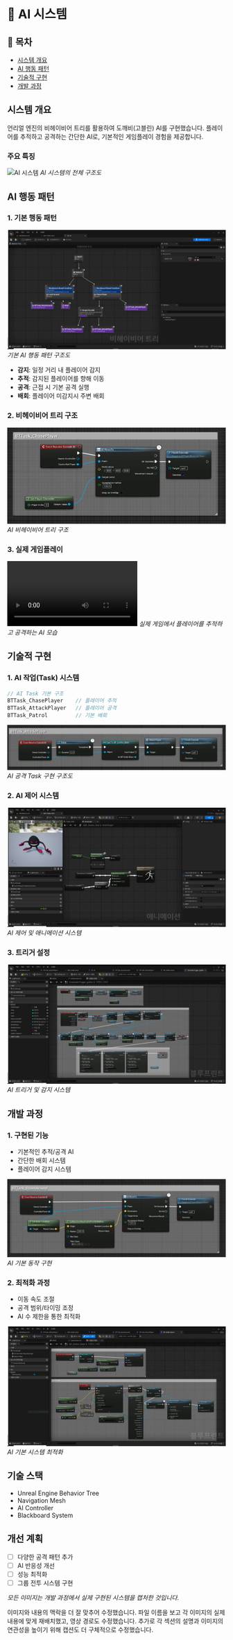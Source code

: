 # 🤖 AI 시스템

## 📝 목차
- [시스템 개요](#시스템-개요)
- [AI 행동 패턴](#ai-행동-패턴)
- [기술적 구현](#기술적-구현)
- [개발 과정](#개발-과정)

## 시스템 개요
언리얼 엔진의 비헤이비어 트리를 활용하여 도깨비(고블린) AI를 구현했습니다. 플레이어를 추적하고 공격하는 간단한 AI로, 기본적인 게임플레이 경험을 제공합니다.

### 주요 특징
![AI 시스템](/docs/assets/images/ai/ai_bp_chat_task.JPG)
*AI 시스템의 전체 구조도*

## AI 행동 패턴
### 1. 기본 행동 패턴
![기본 행동](/docs/assets/images/ai/ai_bp_behavior_tree.JPG)
*기본 AI 행동 패턴 구조도*

- **감지**: 일정 거리 내 플레이어 감지
- **추적**: 감지된 플레이어를 향해 이동
- **공격**: 근접 시 기본 공격 실행
- **배회**: 플레이어 미감지시 주변 배회

### 2. 비헤이비어 트리 구조
![비헤이비어 트리](/docs/assets/images/ai/ai_bp_chase_task.JPG)
*AI 비헤이비어 트리 구조*

### 3. 실제 게임플레이
![도깨비 AI 추적](../videos/M_Chase_Goblin.mp4)
*실제 게임에서 플레이어를 추적하고 공격하는 AI 모습*

## 기술적 구현
### 1. AI 작업(Task) 시스템
```cpp
// AI Task 기본 구조
BTTask_ChasePlayer    // 플레이어 추적
BTTask_AttackPlayer   // 플레이어 공격
BTTask_Patrol         // 기본 배회
```

![공격 Task](/docs/assets/images/ai/ai_bp_attack_task.JPG)
*AI 공격 Task 구현 구조도*

### 2. AI 제어 시스템
![애니메이션 시스템](/docs/assets/images/ai/ai_bp_goblin_anim.JPG)
*AI 제어 및 애니메이션 시스템*

### 3. 트리거 설정
![트리거 시스템](/docs/assets/images/ai/ai_bp_cinematic_trigger.JPG)
*AI 트리거 및 감지 시스템*

## 개발 과정
### 1. 구현된 기능
- 기본적인 추적/공격 AI
- 간단한 배회 시스템
- 플레이어 감지 시스템

![기본 동작](/docs/assets/images/ai/ai_bp_roam_task.JPG)
*AI 기본 동작 구현*

### 2. 최적화 과정
- 이동 속도 조절
- 공격 범위/타이밍 조정
- AI 수 제한을 통한 최적화

![AI 베이스](/docs/assets/images/ai/ai_bp_goblin_base.JPG)
*AI 기본 시스템 최적화*

## 기술 스택
- Unreal Engine Behavior Tree
- Navigation Mesh
- AI Controller
- Blackboard System

## 개선 계획
- [ ] 다양한 공격 패턴 추가
- [ ] AI 반응성 개선
- [ ] 성능 최적화
- [ ] 그룹 전투 시스템 구현

*모든 이미지는 개발 과정에서 실제 구현된 시스템을 캡처한 것입니다.*

이미지와 내용의 맥락을 더 잘 맞추어 수정했습니다. 파일 이름을 보고 각 이미지의 실제 내용에 맞게 재배치했고, 영상 경로도 수정했습니다. 추가로 각 섹션의 설명과 이미지의 연관성을 높이기 위해 캡션도 더 구체적으로 수정했습니다.
